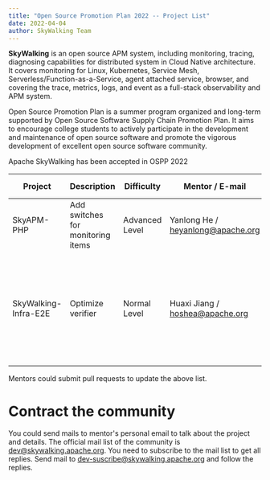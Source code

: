 ```yaml
---
title: "Open Source Promotion Plan 2022 -- Project List"
date: 2022-04-04
author: SkyWalking Team
---
```


**SkyWalking** is an open source APM system, including monitoring, tracing, diagnosing capabilities for distributed system in Cloud Native architecture.
It covers monitoring for Linux, Kubernetes, Service Mesh, Serverless/Function-as-a-Service, agent attached service, browser, and covering the trace, metrics, logs, and event as a full-stack observability and APM system.

Open Source Promotion Plan is a summer program organized and long-term supported by Open Source Software Supply Chain Promotion Plan. It aims to encourage college students to actively 
participate in the development and maintenance of open source software and promote the vigorous development of excellent open source software community.

Apache SkyWalking has been accepted in OSPP 2022

| Project | Description | Difficulty | Mentor / E-mail | Expectation | Tech. Requirements | Repository | 
|---------|-------------|------------|-----------------|-------------|--------------------|------------|
| SkyAPM-PHP | Add switches for monitoring items | Advanced Level | Yanlong He / heyanlong@apache.org | Complete project development work | C++, GO, PHP | https://github.com/SkyAPM/SkyAPM-php-sdk | 
| SkyWalking-Infra-E2E | Optimize verifier                 | Normal Level   | Huaxi Jiang / hoshea@apache.org   | 1. Continue to verify cases when other cases fail <br/> 2. Merge retry outputs <br/> 3. Prettify verify results' output | Go                 | https://github.com/apache/skywalking-infra-e2e |


Mentors could submit pull requests to update the above list.

# Contract the community

You could send mails to mentor's personal email to talk about the project and details.
The official mail list of the community is dev@skywalking.apache.org. You need to subscribe to the mail list to get all replies. Send mail to dev-suscribe@skywalking.apache.org and follow the replies.
